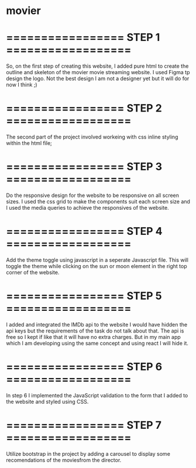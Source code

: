 # movier


# ================= STEP 1 ==================
So, on the first step of creating this website, I added pure html to create the outline and skeleton of the movier movie streaming website.
I used Figma tp design the logo. Not the best design I am not a designer yet but it will do for now I think ;)


# ================= STEP 2 ==================
The second part of the project involved workeing with css inline styling within the html file;


# ================= STEP 3 ==================
Do the responsive design for the website to be responsive on all screen sizes.
I used the css grid to make the components suit each screen size and I used the media queries to achieve the responsives of the website.


# ================= STEP 4 ==================
Add the theme toggle using javascript in a seperate Javascript file.
This will toggle the theme while clicking on the sun or moon element in the right top corner of the website.


# ================= STEP 5 ==================
I added and integrated the IMDb api to the website I would have hidden the api keys but the requirements of the task do not talk about that. The api is free so I kept if like that it will have no extra charges. But in my main app which I am developing using the same concept and using react I will hide it.


# ================= STEP 6 ==================
In step 6 I implemented the JavaScript validation to the form that I added to the website and styled using CSS.


# ================= STEP 7 ==================
Utilize bootstrap in the project by adding a carousel to display some recomendations of the moviesfrom the director.

